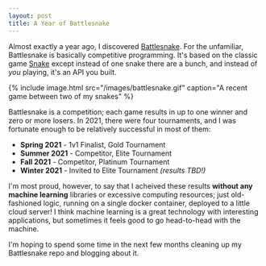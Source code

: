 ```yaml
---
layout: post
title: A Year of Battlesnake
---
```


Almost exactly a year ago, I discovered [Battlesnake](https://play.battlesnake.com). For the unfamiliar, Battlesnake is basically competitive programming. It's based on the classic game [Snake](https://en.wikipedia.org/wiki/Snake_%28video_game_genre%29) except instead of one snake there are a bunch, and instead of _you_ playing, it's an API you built.

{% include image.html
  src="/images/battlesnake.gif"
  caption="A recent game between two of my snakes" %}

Battlesnake is a competition; each game results in up to one winner and zero or more losers. In 2021, there were four tournaments, and I was fortunate enough to be relatively successful in most of them:

* **Spring 2021** - 1v1 Finalist, Gold Tournament
* **Summer 2021** - Competitor, Elite Tournament
* **Fall 2021** - Competitor, Platinum Tournament
* **Winter 2021** - Invited to Elite Tournament *(results TBD!)*

I'm most proud, however, to say that I acheived these results **without any machine learning** libraries or excessive computing resources; just old-fashioned logic, running on a single docker container, deployed to a little cloud server! I think machine learning is a great technology with interesting applications, but sometimes it feels good to go head-to-head with the machine.

I'm hoping to spend some time in the next few months cleaning up my Battlesnake repo and blogging about it.
